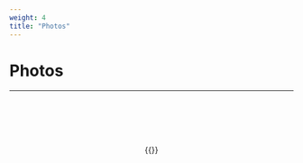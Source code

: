 ```yaml
---
weight: 4
title: "Photos"
---
```

# Photos  
---
<br><br><br><br>

<center> {{<slider auto-slide="4000" width="800px" height="500px" >}} </center>  